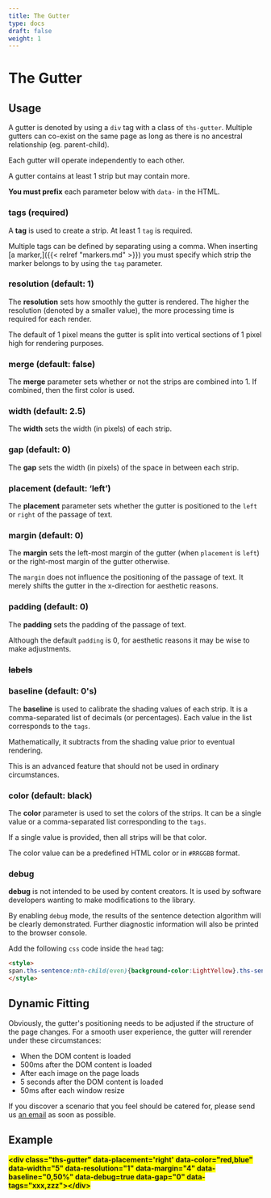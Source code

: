 ```yaml
---
title: The Gutter
type: docs
draft: false
weight: 1
---
```



# **The Gutter**



## **Usage**

A gutter is denoted by using a `div` tag with a class of `ths-gutter`. Multiple gutters can co-exist on the same page as long as there is no ancestral relationship (eg. parent-child).

Each gutter will operate independently to each other.

A gutter contains at least 1 strip but may contain more.


**You must prefix** each parameter below with `data-` in the HTML.

### **tags** (required)

A **tag** is used to create a strip. At least 1 `tag` is required.

Multiple tags can be defined by separating using a comma. When inserting [a marker,]({{< relref "markers.md" >}}) you must specify which strip the marker belongs to by using the `tag` parameter.


### **resolution** (default: 1)

The **resolution** sets how smoothly the gutter is rendered. The higher the resolution (denoted by a smaller value), the more processing time is required for each render.

The default of 1 pixel means the gutter is split into vertical sections of 1 pixel high for rendering purposes.

### **merge** (default: false)

The **merge** parameter sets whether or not the strips are combined into 1. If combined, then the first color is used.

### **width** (default: 2.5)

The **width** sets the width (in pixels) of each strip.

### **gap** (default: 0)

The **gap** sets the width (in pixels) of the space in between each strip.

### **placement** (default: &lsquo;left&rsquo;)

The **placement** parameter sets whether the gutter is positioned to the `left` or `right` of the passage of text.

### **margin** (default: 0)

The **margin** sets the left-most margin of the gutter (when `placement` is `left`) or the right-most margin of the gutter otherwise.

The `margin` does not influence the positioning of the passage of text. It merely shifts the gutter in the x-direction for aesthetic reasons.

### **padding** (default: 0)

The **padding** sets the padding of the passage of text.

Although the default `padding` is 0, for aesthetic reasons it may be wise to make adjustments.

### ~~**labels**~~


### **baseline** (default: 0's)

The **baseline** is used to calibrate the shading values of each strip. It is a comma-separated list of decimals (or percentages). Each value in the list corresponds to the `tags`.

Mathematically, it subtracts from the shading value prior to eventual rendering.

This is an advanced feature that should not be used in ordinary circumstances.

### **color** (default: black)

The **color** parameter is used to set the colors of the strips. It can be a single value or a comma-separated list corresponding to the `tags`.

If a single value is provided, then all strips will be that color.

The color value can be a predefined HTML color or in `#RRGGBB` format.

### **debug**

**debug** is not intended to be used by content creators. It is used by software developers wanting to make modifications to the library.

By enabling `debug` mode, the results of the sentence detection algorithm will be clearly demonstrated. Further diagnostic information will also be printed to the browser console.

Add the following `css` code inside the `head` tag:

```html
<style>
span.ths-sentence:nth-child(even){background-color:LightYellow}.ths-sentence:nth-child(odd){background-color:Salmon}.ths-sentence-start{background-color:Lime}.ths-sentence-end{background-color:Aqua}
</style>
```

## **Dynamic Fitting**

Obviously, the gutter's positioning needs to be adjusted if the structure of the page changes. For a smooth user experience, the gutter will rerender under these circumstances:

* When the DOM content is loaded
* 500ms after the DOM content is loaded
* After each image on the page loads
* 5 seconds after the DOM content is loaded
* 50ms after each window resize

If you discover a scenario that you feel should be catered for, please send us [an email](mailto:thehonestscoop@gmail.com) as soon as possible.


## **Example**

<p>
<strong style="background-color: yellow">&lt;div class="ths-gutter" data-placement='right' data-color="red,blue" data-width="5" data-resolution="1" data-margin="4" data-baseline="0,50%" data-debug=true data-gap="0" data-tags="xxx,zzz"&gt;&lt;/div></strong>
</p>
